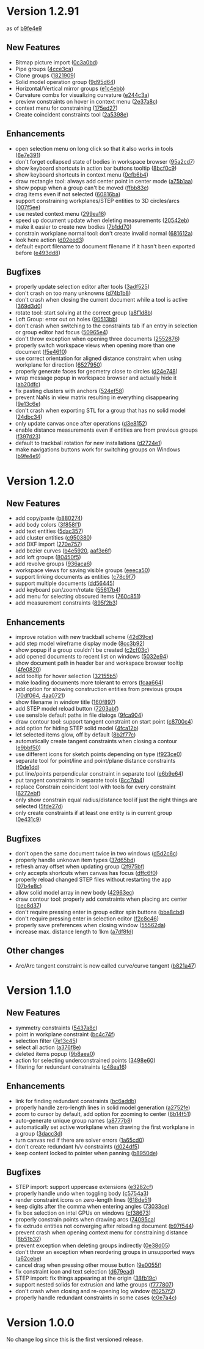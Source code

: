 # Version 1.2.91

as of [b9fe4e9](https://github.com/dune3d/dune3d/commit/b9fe4e94828454f2e9e249891023b9e841d76adc)

## New Features

 - Bitmap picture import ([0c3a0bd](https://github.com/dune3d/dune3d/commit/0c3a0bd84493484b5f552ebea04c3920e2edf89f))
 - Pipe groups ([4cce3ca](https://github.com/dune3d/dune3d/commit/4cce3cafd5e16c9873db5123f3dd54182b7e500c))
 - Clone groups ([1821909](https://github.com/dune3d/dune3d/commit/18219099be0f480c39442fc6cdaf9b5b1a024b50))
 - Solid model operation group ([9d95d64](https://github.com/dune3d/dune3d/commit/9d95d6486b1a32fa4d2c4c0a35e6ca953fbadd4a))
 - Horizontal/Vertical mirror groups ([e1c4ebb](https://github.com/dune3d/dune3d/commit/e1c4ebbf59432a147bae069e46b9d553826a9e12))
 - Curvature combs for visualizing curvature ([e244c3a](https://github.com/dune3d/dune3d/commit/e244c3a03d51e339f74a7266d0f7bb1023ee9e57))
 - preview constraints on hover in context menu ([2e37a8c](https://github.com/dune3d/dune3d/commit/2e37a8c5f066012bd34ec33123b708be9fca9ac9))
 - context menu for constraining ([175ed27](https://github.com/dune3d/dune3d/commit/175ed27848d3f94da13e24cceff0f637192d5f5e))
 - Create coincident constraints tool ([2a5398e](https://github.com/dune3d/dune3d/commit/2a5398e9114ea6cf7486c0c7d53155b691092508))

## Enhancements

 - open selection menu on long click so that it also works in tools ([6e7e391](https://github.com/dune3d/dune3d/commit/6e7e39108e8c9f972a79f66f29704023cdaece08))
 - don't forget collapsed state of bodies in workspace browser ([95a2cd7](https://github.com/dune3d/dune3d/commit/95a2cd7e50d082d49d24d017ea4fa86776cf0469))
 - show keyboard shortcuts in action bar buttons tooltip ([8bcf0c9](https://github.com/dune3d/dune3d/commit/8bcf0c9b8b0917937c9d7c2411383246e595513f))
 - show keyboard shortcuts in context menu ([0cfb6b4](https://github.com/dune3d/dune3d/commit/0cfb6b474d019e4da0ed48ad02dde7f25718e73c))
 - draw rectangle tool: always add center point in center mode ([a75b1aa](https://github.com/dune3d/dune3d/commit/a75b1aa3193c11676183afb9f9c2dd43ef82413d))
 - show popup when a group can't be moved ([ffbb83e](https://github.com/dune3d/dune3d/commit/ffbb83ee3822d0fe02fc933c381dd270d815cccb))
 - drag items even if not selected ([60816ba](https://github.com/dune3d/dune3d/commit/60816ba332f4a83f168b020d3967a66ba2e8fe5b))
 - support constraining workplanes/STEP entities to 3D circles/arcs ([007f5ee](https://github.com/dune3d/dune3d/commit/007f5ee18aa6849a158d47b3339d421e28015182))
 - use nested context menu ([299ea18](https://github.com/dune3d/dune3d/commit/299ea187ab5b1f9a4130ea22bf84029962635d1d))
 - speed up document update when deleting measurements ([20542eb](https://github.com/dune3d/dune3d/commit/20542eb48cf8968c14b8b1b53edfb62db9bbd73d))
 - make it easier to create new bodies ([7b1dd70](https://github.com/dune3d/dune3d/commit/7b1dd707120e609479acdfb5edf09d0b565b33f0))
 - constrain workplane normal tool: don't create invalid normal ([681612a](https://github.com/dune3d/dune3d/commit/681612ad16d72776851d885ca5e2deed0788b0fc))
 - look here action ([d02eed3](https://github.com/dune3d/dune3d/commit/d02eed373615ab9facf232f4aaea5154fe85b282))
 - default export filename to document filename if it hasn't been exported before ([e493dd8](https://github.com/dune3d/dune3d/commit/e493dd8d06a3ed44ed2419805e94c40afa7b6166))

## Bugfixes

 - properly update selection editor after tools ([3adf525](https://github.com/dune3d/dune3d/commit/3adf525c710aa6f03d45171a2b96eab69f13aaf9))
 - don't crash on too many unknowns ([d74b1b8](https://github.com/dune3d/dune3d/commit/d74b1b8174a9d9bd610be07d1bd5e585039c9373))
 - don't crash when closing the current document while a tool is active ([369d3d0](https://github.com/dune3d/dune3d/commit/369d3d0dda6d2a79b177fdfd17f384cb1c398c69))
 - rotate tool: start solving at the correct group ([a8f1d8b](https://github.com/dune3d/dune3d/commit/a8f1d8b538bc14a3bd8d8c24093ba6d2ad6eccc4))
 - Loft Group: error out on holes ([90513bb](https://github.com/dune3d/dune3d/commit/90513bb8de89c20eda9260a434141415a792b703))
 - don't crash when switching to the constraints tab if an entry in selection or group editor had focus ([50965e4](https://github.com/dune3d/dune3d/commit/50965e4c738a8791b7e6af66935e1f03c2c02871))
 - don't throw exception when opening three documents ([2552876](https://github.com/dune3d/dune3d/commit/2552876df87ee6ee833dc2d89f5c3bbcc9c7c665))
 - properly switch workspace views when opening more than one document ([f5e4610](https://github.com/dune3d/dune3d/commit/f5e4610b5a0213da592f8d0749939c39eec037ad))
 - use correct orientation for aligned distance constraint when using workplane for direction ([6527950](https://github.com/dune3d/dune3d/commit/6527950ef79a622e0d9b6bae3d992d01b986b9d2))
 - properly generate faces for geometry close to circles ([d24e748](https://github.com/dune3d/dune3d/commit/d24e7488ae24bd80e940fa3d737a291a4cf30622))
 - wrap message popup in workspace browser and actually hide it ([ab20dfc](https://github.com/dune3d/dune3d/commit/ab20dfce4673a6bf73614eca46c81050b92ea13f))
 - fix pasting clusters with anchors ([524ef58](https://github.com/dune3d/dune3d/commit/524ef58becfea5a67dd9d24dd1b2c8fe62bf75e8))
 - prevent NaNs in view matrix resulting in everything disappearing ([9e13c6e](https://github.com/dune3d/dune3d/commit/9e13c6e6d06aac4eb0d2adade5a7be9ae80a9619))
 - don't crash when exporting STL for a group that has no solid model ([24dbc34](https://github.com/dune3d/dune3d/commit/24dbc34a7fbc9bd52f93506ffa7dc9185d265d67))
 - only update canvas once after operations ([d3e8152](https://github.com/dune3d/dune3d/commit/d3e81526a847e200fc8b7f7cddd9afacbb7d0021))
 - enable distance measurements even if entities are from previous groups ([f397d23](https://github.com/dune3d/dune3d/commit/f397d23b1d1d350edb48725ca4981fc22ffa7d7b))
 - default to trackball rotation for new installations ([d2724e1](https://github.com/dune3d/dune3d/commit/d2724e1d80a1797b80007fbd8a458e3574a85c5c))
 - make navigations buttons work for switching groups on Windows ([b9fe4e9](https://github.com/dune3d/dune3d/commit/b9fe4e94828454f2e9e249891023b9e841d76adc))
 
# Version 1.2.0

## New Features

 - add copy/paste ([b880274](https://github.com/dune3d/dune3d/commit/b8802743de03cb7dbeb14f64993d57f28312812f))
 - add body colors ([3f858f1](https://github.com/dune3d/dune3d/commit/3f858f158fc0a25f7f006e6f6f20eeeefe743bd6))
 - add text entities ([5dac357](https://github.com/dune3d/dune3d/commit/5dac35766a8cf86aa0fbb2a67a7c1dfc13d36b48))
 - add cluster entities ([c950380](https://github.com/dune3d/dune3d/commit/c9503801e41389b1f5b0355d40091b18e2bb2f65))
 - add DXF import ([270e757](https://github.com/dune3d/dune3d/commit/270e757acc73981a0f38b48f5967652ab754774d))
 - add bezier curves ([b4e5920](https://github.com/dune3d/dune3d/commit/b4e5920a49182dfe8c11d7d17d0b861648804d21), [aaf3e6f](https://github.com/dune3d/dune3d/commit/aaf3e6f6b5506fdc2600e8578f5d697b68e8e413))
 - add loft groups ([80450f5](https://github.com/dune3d/dune3d/commit/80450f5e0cbbb666f4fb9949e6ab37ee482366fc))
 - add revolve groups ([936aca6](https://github.com/dune3d/dune3d/commit/936aca66c6d214402d626edf27a4a04a641857f9))
 - workspace views for saving visible groups ([eeeca50](https://github.com/dune3d/dune3d/commit/eeeca50546caba676ddaaf2dd5c74acc29bad16c))
 - support linking documents as entities ([c78c9f7](https://github.com/dune3d/dune3d/commit/c78c9f79b06f41052ba7b702b8a3189a97b75840))
 - support multiple documents ([dd56445](https://github.com/dune3d/dune3d/commit/dd5644582a9b5d134db1575163d7afd7be618e34))
 - add keyboard pan/zoom/rotate ([55617b4](https://github.com/dune3d/dune3d/commit/55617b48873883dbf8e3837b27a37b3832b180df))
 - add menu for selecting obscured items ([760c851](https://github.com/dune3d/dune3d/commit/760c8510b762972c77ac0eda4ca84d5f0e400e2a))
 - add measurement constraints ([895f2b3](https://github.com/dune3d/dune3d/commit/895f2b36563c586a9f35274f7b44320fa12e30cb))

## Enhancements

 - improve rotation with new trackball scheme ([42d39ce](https://github.com/dune3d/dune3d/commit/42d39ce7fdd44f93ce71cce61e56bf1dc3967094))
 - add step model wireframe display mode ([8cc3b92](https://github.com/dune3d/dune3d/commit/8cc3b920f04315640928d271ffbf7b49263444ed))
 - show popup if a group couldn't be created ([c2cf03c](https://github.com/dune3d/dune3d/commit/c2cf03c1d735be527d853f0f65eff02a697348c4))
 - add opened documents to recent list on windows ([5032e94](https://github.com/dune3d/dune3d/commit/5032e94e20ab7e1c87bd635c166aed65e168b821))
 - show document path in header bar and workspace browser tooltip ([4fe0820](https://github.com/dune3d/dune3d/commit/4fe082083a42de88b0d0d4b31d9fe2824b52a857))
 - add tooltip for hover selection ([32155b5](https://github.com/dune3d/dune3d/commit/32155b514a17ff8143ed4ffc0da95adabcd01036))
 - make loading documents more tolerant to errors ([fcaa664](https://github.com/dune3d/dune3d/commit/fcaa664aebfa6f07665ac806acba87d960fc0297))
 - add option for showing construction entities from previous groups ([70df064](https://github.com/dune3d/dune3d/commit/70df064886264d04a62d02139c97d327f3edfc9f), [4aa0721](https://github.com/dune3d/dune3d/commit/4aa0721c66e4c15d878886a46ddd91d361078dd9))
 - show filename in window title ([160f897](https://github.com/dune3d/dune3d/commit/160f8971407540f18f0692e7fd8c0fa50b0f257f))
 - add STEP model reload button ([7203abf](https://github.com/dune3d/dune3d/commit/7203abff704111b8f20af34a51fc7ad22b569259))
 - use sensible default paths in file dialogs ([9fca904](https://github.com/dune3d/dune3d/commit/9fca904798ab9686c6228cf0c8efad3a275f5509))
 - draw contour tool: support tangent constraint on start point ([c8700c4](https://github.com/dune3d/dune3d/commit/c8700c4350c595c33216fcdd91df89f8b6bd2fab))
 - add option for hiding STEP solid model ([4fca12b](https://github.com/dune3d/dune3d/commit/4fca12b13e1f092d66cae6647c344b2eb5462f48))
 - let selected items glow, off by default ([8b2f77c](https://github.com/dune3d/dune3d/commit/8b2f77cec27476adba4cffd59362748e39875c1d))
 - automatically create tangent constraints when closing a contour ([e9bbf50](https://github.com/dune3d/dune3d/commit/e9bbf5075513ffc9b7502ac90a8bbb780255fd2d))
 - use different icons for sketch points depending on type ([f923ce0](https://github.com/dune3d/dune3d/commit/f923ce0d2cf7d095a8ac0bf726ff965cee641e07))
 - separate tool for point/line and point/plane distance constraints ([f0de1dd](https://github.com/dune3d/dune3d/commit/f0de1dd4e933794bc81370ac53d52fb02157585d))
 - put line/points perpendicular constraint in separate tool ([e6b9e64](https://github.com/dune3d/dune3d/commit/e6b9e64e7dcc0dcd7bef9160480260ff91df8fca))
 - put tangent constraints in separate tools ([8cc7da4](https://github.com/dune3d/dune3d/commit/8cc7da4c6c39a6e9147626f6c12d418031ed5c56))
 - replace Constrain coincident tool with tools for every constraint ([6272ebf](https://github.com/dune3d/dune3d/commit/6272ebf07530547366453f2d9d8f4a25fd274f96))
 - only show constrain equal radius/distance tool if just the right things are selected ([5fde27d](https://github.com/dune3d/dune3d/commit/5fde27dbeeef25fe74d01ebda88687784b3068bb))
 - only create constraints if at least one entity is in current group ([0e431c9](https://github.com/dune3d/dune3d/commit/0e431c9a0147fc489dd5e400da5f96892935d08b))


## Bugfixes

 - don't open the same document twice in two windows ([d5d2c6c](https://github.com/dune3d/dune3d/commit/d5d2c6c06db8d35d46829742c8b20b81ca90c1c0))
 - properly handle unknown item types ([37d65bd](https://github.com/dune3d/dune3d/commit/37d65bd4b585b03ab35c81e8686217aed62cb96d))
 - refresh array offset when updating group ([2f975bf](https://github.com/dune3d/dune3d/commit/2f975bfa4e914b2298adf21e30dae51a73b64963))
 - only accepts shortcuts when canvas has focus ([dffc6f0](https://github.com/dune3d/dune3d/commit/dffc6f0412b369fdaab1ba2e68ffb593b63c0a83))
 - properly reload changed STEP files without restarting the app ([07b4e8c](https://github.com/dune3d/dune3d/commit/07b4e8c3a567b87fdbffb26099b92010a92f7420))
 - allow solid model array in new body ([42963ec](https://github.com/dune3d/dune3d/commit/42963ec3ee77b4910caff434fe769b6b473c7ca0))
 - draw contour tool: properly add constraints when placing arc center ([cec8d37](https://github.com/dune3d/dune3d/commit/cec8d37f3d5110d670e0b7b3ad9504149ed3d677))
 - don't require pressing enter in group editor spin buttons ([bba8cbd](https://github.com/dune3d/dune3d/commit/bba8cbd0a6d30ffa5bbfc24f0d1b2e441b754fb4))
 - don't require pressing enter in selection editor ([f2c8c46](https://github.com/dune3d/dune3d/commit/f2c8c46879bf29fac197279bd9fbd7def6227c57))
 - properly save preferences when closing window ([55562da](https://github.com/dune3d/dune3d/commit/55562dac499784d5ba0fc6195a95646ea6d7a544))
 - increase max. distance length to 1km ([a7df8fd](https://github.com/dune3d/dune3d/commit/a7df8fd18fe98ac03fa143c4de1c0d24330257f8))

## Other changes
 - Arc/Arc tangent constraint is now called curve/curve tangent ([b821a47](https://github.com/dune3d/dune3d/commit/b821a47883e3df58e417c6e10852f93ca8f64646))

# Version 1.1.0

## New Features

 - symmetry constraints ([5437a8c](https://github.com/dune3d/dune3d/commit/5437a8c1be3d1696d55a7114a81088dc7e2ee9d1))
 - point in workplane constraint ([bc4c74f](https://github.com/dune3d/dune3d/commit/bc4c74f667e2de1576600841038ba6e7aaa5d2ac))
 - selection filter ([7e13c45](https://github.com/dune3d/dune3d/commit/7e13c45dc98a89471950ed3a6b3ad35a0e040420))
 - select all action ([a376f8e](https://github.com/dune3d/dune3d/commit/a376f8e32e29c4064a47f79186e142cc88edae02))
 - deleted items popup ([9b8aea0](https://github.com/dune3d/dune3d/commit/9b8aea0810dea6f47b9991fa5cd9b858e0d4d57c))
 - action for selecting underconstrained points ([3498e60](https://github.com/dune3d/dune3d/commit/3498e602171d67c9c90cf78a674bfcf1d62036b7))
 - filtering for redundant constraints ([c48ea16](https://github.com/dune3d/dune3d/commit/c48ea167efa27b90f272a75021fda129820ccbaa))

## Enhancements

 - link for finding redundant constraints ([bc6addb](https://github.com/dune3d/dune3d/commit/bc6addb813635b9ed27bf32c52983a68a48c91b1))
 - properly handle zero-length lines in solid model generation ([a2752fe](https://github.com/dune3d/dune3d/commit/a2752fe8ef4f50f6527d7a571d76373d28def64b))
 - zoom to cursor by default, add option for zooming to center ([6b14f51](https://github.com/dune3d/dune3d/commit/6b14f51febf5a51bc6cd7345f4cdfe62828e7e94))
 - auto-generate unique group names ([a8777b8](https://github.com/dune3d/dune3d/commit/a8777b828532cde263f1c2873caeceba7e7c423f))
 - automatically set active workplane when drawing the first workplane in a group ([3dacc3d](https://github.com/dune3d/dune3d/commit/3dacc3d8e943ff16ff43ecd47e05bcb92fb93ecb))
 - turn canvas red if there are solver errors ([1a65cd0](https://github.com/dune3d/dune3d/commit/1a65cd0c6be525c3b5c6d620fcbf85fad4b87f8a))
 - don't create redundant h/v constraints ([d024df5](https://github.com/dune3d/dune3d/commit/d024df50555fe48ca5c537665f42b4229257e3e8))
 - keep content locked to pointer when panning ([b8950de](https://github.com/dune3d/dune3d/commit/b8950de7c1fb76cc476a4b199955ecc978e2edbd))

## Bugfixes

 - STEP import: support uppercase extensions ([e3282cf](https://github.com/dune3d/dune3d/commit/e3282cf6382064b281057b9d4df5683ae8d8402b))
 - properly handle undo when toggling body ([c5754a3](https://github.com/dune3d/dune3d/commit/c5754a39d08bf343f52ec7e08cdae10938b13abe))
 - render constraint icons on zero-length lines ([618de51](https://github.com/dune3d/dune3d/commit/618de513db19eca6c45eac4bef0b90ed21c36a6a))
 - keep digits after the comma when entering angles ([73033ce](https://github.com/dune3d/dune3d/commit/73033ce86876c8d8dc6f418610015ba57d7e165a))
 - fix box selection on intel GPUs on windows ([cf38673](https://github.com/dune3d/dune3d/commit/cf38673cbdab65898bc0ff5785afe0e17e70495a))
 - properly constrain points when drawing arcs ([74095ca](https://github.com/dune3d/dune3d/commit/74095cae547bf88dc46e75661fc941c4fdbc2717))
 - fix extrude entities not converging after reloading document ([b97f544](https://github.com/dune3d/dune3d/commit/b97f5440c56ce39186864b79052c69fd1ae9b87d))
 - prevent crash when opening context menu for constraining distance ([8b51b32](https://github.com/dune3d/dune3d/commit/8b51b327c2432c1abf22e8b46e48334ae856a506))
 - prevent exception when deleting groups indirectly ([0e38d05](https://github.com/dune3d/dune3d/commit/0e38d05f3143eb01b9918953485af749761b7cbb))
 - don't throw an exception when reordering groups in unsupported ways ([a62cebe](https://github.com/dune3d/dune3d/commit/a62cebe59f15a6f0b61912416d104b80cd70f224))
 - cancel drag when pressing other mouse button ([9e0055f](https://github.com/dune3d/dune3d/commit/9e0055fd8210bb3214d9e67b707a5664e908d468))
 - fix constraint icon and text selection ([d679ead](https://github.com/dune3d/dune3d/commit/d679ead3ad5c8a5cd46e6999ee2382c498f919d1))
 - STEP import: fix things appearing at the origin ([38fb19c](https://github.com/dune3d/dune3d/commit/38fb19c626c54921373f89c19b8a8e9540e5af95))
 - support nested solids for extrusion and lathe groups ([f777807](https://github.com/dune3d/dune3d/commit/f777807b41c4dd87c25fe9cddf7e65adc06924dc))
 - don't crash when closing and re-opening log window ([f0257f2](https://github.com/dune3d/dune3d/commit/f0257f2da931efc7eadada0445f37d0a128cee1a))
 - properly handle redundant constraints in some cases ([c0e7a4c](https://github.com/dune3d/dune3d/commit/c0e7a4cd9e79ac2cc9b85088df839e05ef4d9182))

# Version 1.0.0

No change log since this is the first versioned release.
